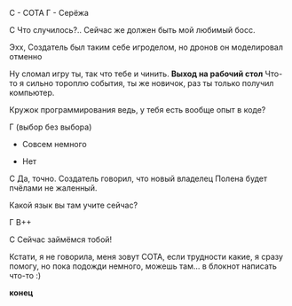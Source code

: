 С - СОТА
Г - Серёжа

С
Что случилось?.. Сейчас же должен быть мой любимый босс. 

Эхх, Создатель был таким себе игроделом, но дронов он моделировал отменно

Ну сломал игру ты, так что тебе и чинить.
**Выход на рабочий стол**
Что-то я сильно тороплю события, ты же новичок, раз ты только получил компьютер. 

Кружок программирования ведь, у тебя есть вообще опыт в коде?

Г (выбор без выбора)
- Совсем немного

- Нет

С
Да, точно. Создатель говорил, что новый владелец Полена будет пчёлами не жаленный.

Какой язык вы там учите сейчас?

Г
В++

С
Сейчас займёмся тобой!

Кстати, я не говорила, меня зовут СОТА, если трудности какие, я сразу помогу, но пока подожди немного, можешь там... в блокнот написать что-то :)

**конец** 

